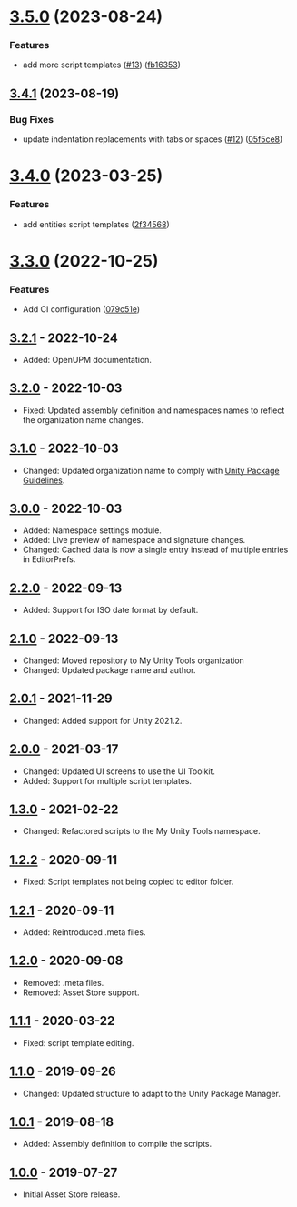 # [3.5.0](https://github.com/mygamedevtools/script-template/compare/3.4.1...3.5.0) (2023-08-24)


### Features

* add more script templates ([#13](https://github.com/mygamedevtools/script-template/issues/13)) ([fb16353](https://github.com/mygamedevtools/script-template/commit/fb16353643b2f0c4f9c56300f4ff719ce222df17))

## [3.4.1](https://github.com/mygamedevtools/script-template/compare/3.4.0...3.4.1) (2023-08-19)


### Bug Fixes

* update indentation replacements with tabs or spaces ([#12](https://github.com/mygamedevtools/script-template/issues/12)) ([05f5ce8](https://github.com/mygamedevtools/script-template/commit/05f5ce891ef146ab3f3baf1c580ad0a13c3e6f96))

# [3.4.0](https://github.com/mygamedevtools/script-template/compare/3.3.0...3.4.0) (2023-03-25)


### Features

* add entities script templates ([2f34568](https://github.com/mygamedevtools/script-template/commit/2f34568c77c0afb266129b98251f75256b81e5d4))

# [3.3.0](https://github.com/mygamedevtools/script-template/compare/3.2.1...3.3.0) (2022-10-25)


### Features

* Add CI configuration ([079c51e](https://github.com/mygamedevtools/script-template/commit/079c51e92b5790ac79f2687381bd0daffed02582))

## [3.2.1] - 2022-10-24
- Added: OpenUPM documentation.

## [3.2.0] - 2022-10-03
- Fixed: Updated assembly definition and namespaces names to reflect the organization name changes.

## [3.1.0] - 2022-10-03
- Changed: Updated organization name to comply with [Unity Package Guidelines](https://unity.com/legal/terms-of-service/software/package-guidelines).

## [3.0.0] - 2022-10-03
- Added: Namespace settings module.
- Added: Live preview of namespace and signature changes.
- Changed: Cached data is now a single entry instead of multiple entries in EditorPrefs.

## [2.2.0] - 2022-09-13
- Added: Support for ISO date format by default.

## [2.1.0] - 2022-09-13
- Changed: Moved repository to My Unity Tools organization
- Changed: Updated package name and author.

## [2.0.1] - 2021-11-29
- Changed: Added support for Unity 2021.2.

## [2.0.0] - 2021-03-17
- Changed: Updated UI screens to use the UI Toolkit.
- Added: Support for multiple script templates.

## [1.3.0] - 2021-02-22
- Changed: Refactored scripts to the My Unity Tools namespace.

## [1.2.2] - 2020-09-11
- Fixed: Script templates not being copied to editor folder.

## [1.2.1] - 2020-09-11
- Added: Reintroduced .meta files.

## [1.2.0] - 2020-09-08
- Removed: .meta files.
- Removed: Asset Store support.

## [1.1.1] - 2020-03-22
- Fixed: script template editing.

## [1.1.0] - 2019-09-26
- Changed: Updated structure to adapt to the Unity Package Manager.

## [1.0.1] - 2019-08-18
- Added: Assembly definition to compile the scripts.

## [1.0.0] - 2019-07-27
- Initial Asset Store release.

[3.2.1]: https://github.com/mygamedevtools/script-template/compare/3.2.0...3.2.1
[3.2.0]: https://github.com/mygamedevtools/script-template/compare/3.1.0...3.2.0
[3.1.0]: https://github.com/mygamedevtools/script-template/compare/3.0.0...3.1.0
[3.0.0]: https://github.com/mygamedevtools/script-template/compare/2.2.0...3.0.0
[2.2.0]: https://github.com/mygamedevtools/script-template/compare/2.1.0...2.2.0
[2.1.0]: https://github.com/mygamedevtools/script-template/compare/2.0.1...2.1.0
[2.0.1]: https://github.com/mygamedevtools/script-template/compare/2.0.0...2.0.1
[2.0.0]: https://github.com/mygamedevtools/script-template/compare/1.3.0...2.0.0
[1.3.0]: https://github.com/mygamedevtools/script-template/compare/1.2.2...1.3.0
[1.2.2]: https://github.com/mygamedevtools/script-template/compare/1.2.1...1.2.2
[1.2.1]: https://github.com/mygamedevtools/script-template/compare/1.2.0...1.2.1
[1.2.0]: https://github.com/mygamedevtools/script-template/compare/1.1.1...1.2.0
[1.1.1]: https://github.com/mygamedevtools/script-template/compare/1.1.0...1.1.1
[1.1.0]: https://github.com/mygamedevtools/script-template/compare/1.0.1...1.1.0
[1.0.1]: https://github.com/mygamedevtools/script-template/compare/1.0.0...1.0.1
[1.0.0]: https://github.com/mygamedevtools/script-template/compare/087dd6c...1.0.0
